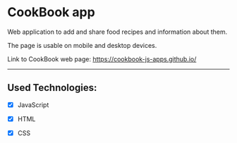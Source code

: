 # CookBook app

Web application to add and share food recipes and information about them.

The page is usable on mobile and desktop devices.

Link to CookBook web page: https://cookbook-js-apps.github.io/

---

## Used Technologies:

-   [x] JavaScript 

-   [x] HTML

-   [x] CSS

